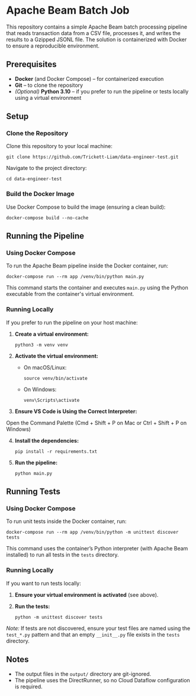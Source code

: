 # Apache Beam Batch Job

This repository contains a simple Apache Beam batch processing pipeline that reads transaction data from a CSV file, processes it, and writes the results to a Gzipped JSONL file. The solution is containerized with Docker to ensure a reproducible environment.

## Prerequisites

- **Docker** (and Docker Compose) – for containerized execution  
- **Git** – to clone the repository  
- *(Optional)* **Python 3.10** – if you prefer to run the pipeline or tests locally using a virtual environment

## Setup

### Clone the Repository

Clone this repository to your local machine:

    git clone https://github.com/Trickett-Liam/data-engineer-test.git

Navigate to the project directory:

    cd data-engineer-test

### Build the Docker Image

Use Docker Compose to build the image (ensuring a clean build):

    docker-compose build --no-cache

## Running the Pipeline

### Using Docker Compose

To run the Apache Beam pipeline inside the Docker container, run:

    docker-compose run --rm app /venv/bin/python main.py

This command starts the container and executes `main.py` using the Python executable from the container's virtual environment.

### Running Locally

If you prefer to run the pipeline on your host machine:

1. **Create a virtual environment:**

       python3 -m venv venv

2. **Activate the virtual environment:**

   - On macOS/Linux:

         source venv/bin/activate

   - On Windows:

         venv\Scripts\activate

3. **Ensure VS Code is Using the Correct Interpreter:**

Open the Command Palette (Cmd + Shift + P on Mac or Ctrl + Shift + P on Windows)

4. **Install the dependencies:**

       pip install -r requirements.txt

5. **Run the pipeline:**

       python main.py

## Running Tests

### Using Docker Compose

To run unit tests inside the Docker container, run:

    docker-compose run --rm app /venv/bin/python -m unittest discover tests

This command uses the container’s Python interpreter (with Apache Beam installed) to run all tests in the `tests` directory.

### Running Locally

If you want to run tests locally:

1. **Ensure your virtual environment is activated** (see above).

2. **Run the tests:**

       python -m unittest discover tests

*Note:* If tests are not discovered, ensure your test files are named using the `test_*.py` pattern and that an empty `__init__.py` file exists in the `tests` directory.

## Notes

- The output files in the `output/` directory are git-ignored.
- The pipeline uses the DirectRunner, so no Cloud Dataflow configuration is required.
